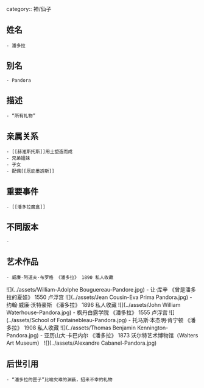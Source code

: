 category:: 神/仙子
## 姓名
	- 潘多拉
## 别名
	- Pandora
## 描述
	- “所有礼物”
## 亲属关系
	- [[赫淮斯托斯]]用土塑造而成
	- 兄弟姐妹
	- 子女
	- 配偶[[厄庇墨透斯]]
## 重要事件
	- [[潘多拉魔盒]]
## 不同版本
	-
## 艺术作品
	- 威廉-阿道夫·布罗格 《潘多拉》 1890 私人收藏
 ![](../assets/William-Adolphe Bouguereau-Pandore.jpg)
	- 让·库辛 《曾是潘多拉的夏娃》 1550 卢浮宫
 ![](../assets/Jean Cousin-Eva Prima Pandora.jpg)
	- 约翰·威廉·沃特豪斯 《潘多拉》 1896 私人收藏
 ![](../assets/John William Waterhouse-Pandora.jpg)
	- 枫丹白露学院 《潘多拉》 1555 卢浮宫
 ![](../assets/School of Fontainebleau-Pandora.jpg)
	- 托马斯·本杰明·肯宁顿 《潘多拉》 1908 私人收藏
 ![](../assets/Thomas Benjamin Kennington-Pandora.jpg)
	- 亚历山大·卡巴内尔 《潘多拉》 1873 沃尔特艺术博物馆（Walters Art Museum）
 ![](../assets/Alexandre Cabanel-Pandora.jpg)
## 后世引用
	- “潘多拉的匣子”比喻灾难的渊薮，招来不幸的礼物
